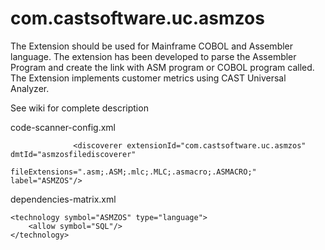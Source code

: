 # com.castsoftware.uc.asmzos


The Extension should be used for Mainframe COBOL and Assembler language. The extension has been developed to parse the Assembler Program and create the link with ASM program or COBOL program called.
The Extension implements customer metrics using CAST Universal Analyzer.

See wiki for complete description


code-scanner-config.xml

                  <discoverer extensionId="com.castsoftware.uc.asmzos" dmtId="asmzosfilediscoverer"
                    fileExtensions=".asm;.ASM;.mlc;.MLC;.asmacro;.ASMACRO;" label="ASMZOS"/>

dependencies-matrix.xml

    <technology symbol="ASMZOS" type="language">
        <allow symbol="SQL"/>
    </technology>
    

